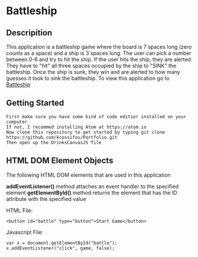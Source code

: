 # Battleship

## Descripition 
This application is a battleship game where the board is 7 spaces long (zero counts as a space) and a ship is 3 spaces long. The user can pick a number between 0-6 and try to hit the ship. If the user hits the ship, they are alerted. They have to "hit" all three spaces occupied by the ship to "SINK" the battleship. Once the ship is sunk, they win and are alerted to how many guesses it took to sink the battleship. To view this application go to [Battleship](https://kcossifos.github.io/Portfolio/battleship/index.html)

## Getting Started
```
First make sure you have some kind of code editior installed on your computer
If not, I recommed installing Atom at https://atom.io
Now clone this repository to get started by typing git clone https://github.com/kcossifos/Portfolio.git
Then open up the DrinksCanvasJS file
```

## HTML DOM Element Objects
The following HTML DOM elements that are used in this application

**addEventListener()** method attaches an event handler to the specified element
**getElementById()** method returns the element that has the ID attribute with the specified value

HTML File:
```
<button id="battle" type="button">Start Game</button>
```

Javascript File:
```
var x = document.getElementById("battle");
x.addEventListener("click", game, false);
```


